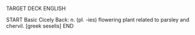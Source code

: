 TARGET DECK
ENGLISH

START
Basic
Cicely
Back: n. (pl. -ies) flowering plant related to parsley and chervil. [greek seselis]
END
